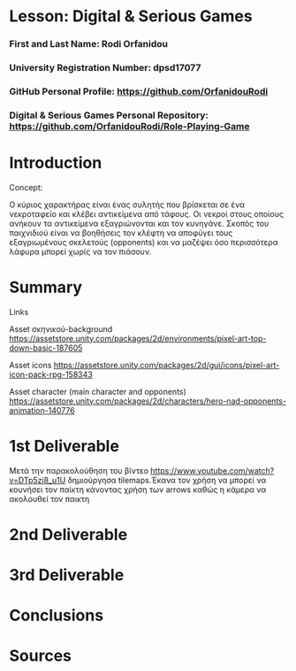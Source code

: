 # Lesson: Digital & Serious Games

### First and Last Name: Rodi Orfanidou
### University Registration Number: dpsd17077
### GitHub Personal Profile: https://github.com/OrfanidouRodi
### Digital & Serious Games Personal Repository: https://github.com/OrfanidouRodi/Role-Playing-Game

# Introduction

Concept:

Ο κύριος χαρακτήρας είναι ένας συλητής που βρίσκεται σε ένα νεκροταφείο και κλέβει αντικείμενα από τάφους. Οι νεκροί στους οποίους ανήκουν τα αντικείμενα εξαγριώνονται και τον κυνηγάνε. Σκοπός του παιχνιδιού είναι να βοηθήσεις τον κλέφτη να αποφύγει τους εξαγριωμένους σκελετούς (opponents) και να μαζέψει όσο περισσότερα λάφυρα μπορεί χωρίς να τον πιάσουν.


# Summary

Links

Asset σκηνικού-background   https://assetstore.unity.com/packages/2d/environments/pixel-art-top-down-basic-187605 

Asset icons
https://assetstore.unity.com/packages/2d/gui/icons/pixel-art-icon-pack-rpg-158343 

Asset character (main character and opponents)
https://assetstore.unity.com/packages/2d/characters/hero-nad-opponents-animation-140776 


# 1st Deliverable
Μετά την παρακολούθηση του βίντεο https://www.youtube.com/watch?v=DTp5zi8_u1U δημιούργησα tilemaps.Έκανα τον χρήση να μπορεί να κουνήσει τον παίκτη κάνοντας χρήση των arrows καθώς η κάμερα να ακολουθεί τον παικτη 

# 2nd Deliverable


# 3rd Deliverable 


# Conclusions


# Sources
